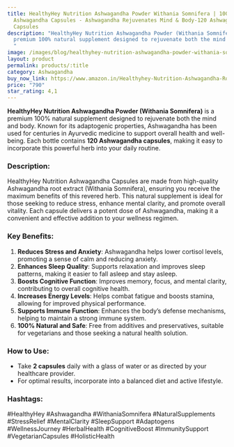 ```yaml
---
title: HealthyHey Nutrition Ashwagandha Powder Withania Somnifera | 100% Natural
  Ashwagandha Capsules - Ashwagandha Rejuvenates Mind & Body-120 Ashwagandha
  Capsules
description: "HealthyHey Nutrition Ashwagandha Powder (Withania Somnifera) is a
  premium 100% natural supplement designed to rejuvenate both the mind and body.
  "
image: /images/blog/healthyhey-nutrition-ashwagandha-powder-withania-somnifera-100-natural-ashwagandha-capsules-ashwagandha-rejuvenates-mind-and-body-120-ashwagandha-capsules.webp
layout: product
permalink: products/:title
category: Ashwagandha
buy_now_link: https://www.amazon.in/Healthyhey-Nutrition-Ashwagandha-Root-Extract/dp/B076758ZGD/ref=sr_1_15_sspa?crid=tag=ayushmonk-21
price: "790"
star_rating: 4,1
---
```

**HealthyHey Nutrition Ashwagandha Powder (Withania Somnifera)** is a premium 100% natural supplement designed to rejuvenate both the mind and body. Known for its adaptogenic properties, Ashwagandha has been used for centuries in Ayurvedic medicine to support overall health and well-being. Each bottle contains **120 Ashwagandha capsules**, making it easy to incorporate this powerful herb into your daily routine.

### **Description:**
HealthyHey Nutrition Ashwagandha Capsules are made from high-quality Ashwagandha root extract (Withania Somnifera), ensuring you receive the maximum benefits of this revered herb. This natural supplement is ideal for those seeking to reduce stress, enhance mental clarity, and promote overall vitality. Each capsule delivers a potent dose of Ashwagandha, making it a convenient and effective addition to your wellness regimen.

### **Key Benefits:**
1. **Reduces Stress and Anxiety**: Ashwagandha helps lower cortisol levels, promoting a sense of calm and reducing anxiety.
2. **Enhances Sleep Quality**: Supports relaxation and improves sleep patterns, making it easier to fall asleep and stay asleep.
3. **Boosts Cognitive Function**: Improves memory, focus, and mental clarity, contributing to overall cognitive health.
4. **Increases Energy Levels**: Helps combat fatigue and boosts stamina, allowing for improved physical performance.
5. **Supports Immune Function**: Enhances the body’s defense mechanisms, helping to maintain a strong immune system.
6. **100% Natural and Safe**: Free from additives and preservatives, suitable for vegetarians and those seeking a natural health solution.

### **How to Use:**
- Take **2 capsules** daily with a glass of water or as directed by your healthcare provider.
- For optimal results, incorporate into a balanced diet and active lifestyle.

### **Hashtags:**
#HealthyHey #Ashwagandha #WithaniaSomnifera #NaturalSupplements #StressRelief #MentalClarity #SleepSupport #Adaptogens #WellnessJourney #HerbalHealth #CognitiveBoost #ImmunitySupport #VegetarianCapsules #HolisticHealth 
